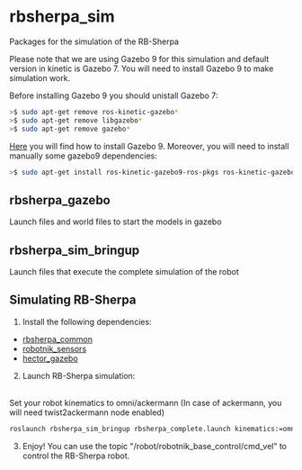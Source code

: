 rbsherpa_sim
=============

Packages for the simulation of the RB-Sherpa

Please note that we are using Gazebo 9 for this simulation and default version in kinetic is Gazebo 7. You will need to install Gazebo 9 to make simulation work.

Before installing Gazebo 9 you should unistall Gazebo 7:

```bash
>$ sudo apt-get remove ros-kinetic-gazebo* 
>$ sudo apt-get remove libgazebo* 
>$ sudo apt-get remove gazebo*
```

[Here](http://gazebosim.org/tutorials?tut=install_ubuntu&cat=install) you will find how to install Gazebo 9. Moreover, you will need to install manually some gazebo9 dependencies:

```bash
>$ sudo apt-get install ros-kinetic-gazebo9-ros-pkgs ros-kinetic-gazebo9-ros-control ros-kinetic-gazebo9*
```

<h2>rbsherpa_gazebo</h2>

Launch files and world files to start the models in gazebo

<h2>rbsherpa_sim_bringup</h2>

Launch files that execute the complete simulation of the robot


<h2>Simulating RB-Sherpa</h2>

1) Install the following dependencies:
  - [rbsherpa_common](https://github.com/RobotnikAutomation/rbsherpa_common)
  - [robotnik_sensors](https://github.com/RobotnikAutomation/robotnik_sensors)
  - [hector_gazebo](https://github.com/tu-darmstadt-ros-pkg/hector_gazebo)

2) Launch RB-Sherpa simulation:
<br>
  Set your robot kinematics to omni/ackermann (In case of ackermann, you will need twist2ackermann node enabled)
  
  ```bash
  roslaunch rbsherpa_sim_bringup rbsherpa_complete.launch kinematics:=omni twist2ackermann:=false
  ```

3) Enjoy! You can use the topic "/robot/robotnik_base_control/cmd_vel" to control the RB-Sherpa robot.
